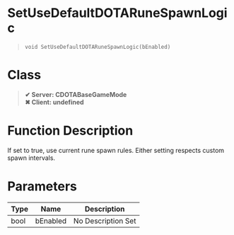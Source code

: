 # SetUseDefaultDOTARuneSpawnLogic
> `void SetUseDefaultDOTARuneSpawnLogic(bEnabled)`
# Class
> __✔ Server: CDOTABaseGameMode__  
> __✖ Client: undefined__  
# Function Description
If set to true, use current rune spawn rules.  Either setting respects custom spawn intervals.
# Parameters
Type|Name|Description
--|--|--
bool|bEnabled|No Description Set
